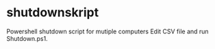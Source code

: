 # shutdownskript
Powershell shutdown script for mutiple computers
Edit CSV file and run Shutdown.ps1.
